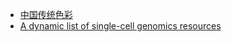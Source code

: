 + [中国传统色彩](http://ylbook.com/cms/web/chuantongsecai/chuantongsecai.htm)
+ [A dynamic list of single-cell genomics resources](https://medium.com/musings-of-scientist/a-dynamic-list-of-single-cell-genomics-resources-cc0e8b35ce50)
